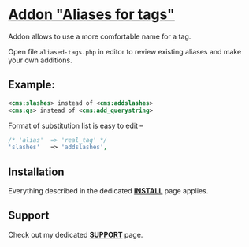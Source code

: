 # [Addon "Aliases for tags"](https://github.com/trendoman/Tweakus-Dilectus/tree/main/anton.cms%40ya.ru__tags-aliased)

Addon allows to use a more comfortable name for a tag.

Open file `aliased-tags.php` in editor to review existing aliases and make your own additions.

## Example:

```xml
<cms:slashes> instead of <cms:addslashes>
<cms:qs> instead of <cms:add_querystring>
```
Format of substitution list is easy to edit –

```php
/* 'alias'  => 'real_tag' */
'slashes'   => 'addslashes',
```

## Installation

Everything described in the dedicated [**INSTALL**](/INSTALL.md) page applies.

## Support

Check out my dedicated [**SUPPORT**](/SUPPORT.md) page.
